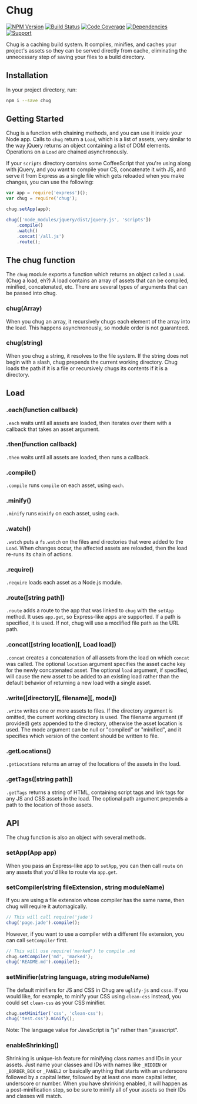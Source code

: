 # Chug

 [![NPM Version](https://badge.fury.io/js/chug.png)](http://badge.fury.io/js/chug)
 [![Build Status](https://travis-ci.org/zerious/chug.png?branch=master)](https://travis-ci.org/zerious/chug)
 [![Code Coverage](https://coveralls.io/repos/zerious/chug/badge.png?branch=master)](https://coveralls.io/r/zerious/chug)
 [![Dependencies](https://david-dm.org/zerious/chug.png?theme=shields.io)](https://david-dm.org/zerious/chug)
 [![Support](http://img.shields.io/gittip/zerious.png)](https://www.gittip.com/zerious/)

Chug is a caching build system. It compiles, minifies, and caches your
project's assets so they can be served directly from cache, eliminating
the unnecessary step of saving your files to a build directory.

## Installation

In your project directory, run:
```bash
npm i --save chug
```

## Getting Started

Chug is a function with chaining methods, and you can use it inside your Node
app. Calls to `chug` return a `Load`, which is a list of assets, very
similar to the way jQuery returns an object containing a list of DOM elements.
Operations on a `Load` are chained asynchronously.

If your `scripts` directory contains some CoffeeScript that you're using
along with jQuery, and you want to compile your CS, concatenate it with JS,
and serve it from Express as a single file which gets reloaded when you make
changes, you can use the following:
```javascript
var app = require('express')();
var chug = require('chug');

chug.setApp(app);

chug(['node_modules/jquery/dist/jquery.js', 'scripts'])
	.compile()
	.watch()
	.concat('/all.js')
	.route();
```


## The chug function

The `chug` module exports a function which returns an object called a `Load`.
(Chug a load, eh?) A load contains an array of assets that can be compiled,
minified, concatenated, etc.  There are several types of arguments that can
be passed into chug.

### chug(Array)
When you chug an array, it recursively chugs each element of the array into
the load. This happens asynchronously, so module order is not guaranteed.

### chug(string)
When you chug a string, it resolves to the file system. If the string does
not begin with a slash, chug prepends the current working directory. Chug
loads the path if it is a file or recursively chugs its contents if it is a
directory.

## Load

### .each(function callback)
`.each` waits until all assets are loaded, then iterates over them
with a callback that takes an asset argument.

### .then(function callback)
`.then` waits until all assets are loaded, then runs a callback.

### .compile()
`.compile` runs `compile` on each asset, using `each`.

### .minify()
`.minify` runs `minify` on each asset, using `each`.

### .watch()
`.watch` puts a `fs.watch` on the files and directories that were
added to the `Load`. When changes occur, the affected assets are
reloaded, then the load re-runs its chain of actions.

### .require()
`.require` loads each asset as a Node.js module.

### .route([string path])
`.route` adds a route to the app that was linked to `chug` with
the `setApp` method. It uses `app.get`, so Express-like apps are
supported.  If a path is specified, it is used.  If not, chug
will use a modified file path as the URL path.

### .concat([string location][, Load load])
`.concat` creates a concatenation of all assets from the load on
which `concat` was called.  The optional `location` argument
specifies the asset cache key for the newly concatenated asset.
The optional `load` argument, if specified, will cause the new
asset to be added to an existing load rather than the default
behavior of returning a new load with a single asset.

### .write([directory][, filename][, mode])
`.write` writes one or more assets to files. If the directory
argument is omitted, the current working directory is used.
The filename argument (if provided) gets appended to the
directory, otherwise the asset location is used.  The mode
argument can be null or "compiled" or "minified", and it
specifies which version of the content should be written
to file.

### .getLocations()
`.getLocations` returns an array of the locations of the assets
in the load.

### .getTags([string path])
`.getTags` returns a string of HTML, containing script tags and
link tags for any JS and CSS assets in the load. The optional
path argument prepends a path to the location of those assets.

## API

The chug function is also an object with several methods.

### setApp(App app)

When you pass an Express-like app to `setApp`, you can then call
`route` on any assets that you'd like to route via `app.get`.

### setCompiler(string fileExtension, string moduleName)

If you are using a file extension whose compiler has the same
name, then chug will require it automagically.
```javascript
// This will call require('jade')
chug('page.jade').compile();
```

However, if you want to use a compiler with a different file
extension, you can call `setCompiler` first.

```javascript
// This will use require('marked') to compile .md
chug.setCompiler('md', 'marked');
chug('README.md').compile();
```

### setMinifier(string language, string moduleName)

The default minifiers for JS and CSS in Chug are
`uglify-js` and `csso`. If you would like, for example, to
minify your CSS using `clean-css` instead, you could set
`clean-css` as your CSS minifier.

```javascript
chug.setMinifier('css', 'clean-css');
chug('test.css').minify();
```

Note: The language value for JavaScript is "js" rather
than "javascript".

### enableShrinking()

Shrinking is unique-ish feature for minifying class names
and IDs in your assets.  Just name your classes and IDs
with names like `_HIDDEN` or `_BORDER_BOX` or `_PANEL2`
or basically anything that starts with an underscore
followed by a capital letter, followed by at least one
more capital letter, underscore or number.  When you have
shrinking enabled, it will happen as a post-minification
step, so be sure to minify all of your assets so their
IDs and classes will match.
